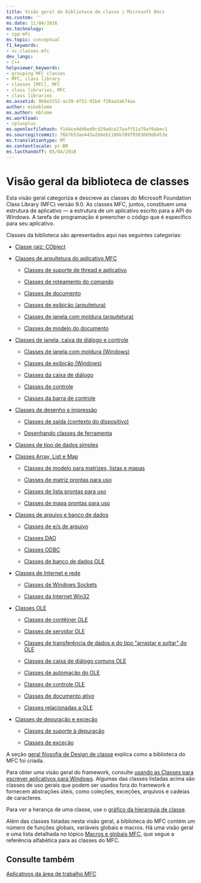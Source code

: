 ```yaml
---
title: Visão geral da biblioteca de classe | Microsoft Docs
ms.custom: ''
ms.date: 11/04/2016
ms.technology:
- cpp-mfc
ms.topic: conceptual
f1_keywords:
- vc.classes.mfc
dev_langs:
- C++
helpviewer_keywords:
- grouping MFC classes
- MFC, class library
- classes [MFC], MFC
- class libraries, MFC
- class libraries
ms.assetid: 9b0e3152-ac39-4f52-91b4-f20aa3a674aa
author: mikeblome
ms.author: mblome
ms.workload:
- cplusplus
ms.openlocfilehash: f144ce4dd6ed9cd29adca27aaff51a79af0abec1
ms.sourcegitcommit: 76b7653ae443a2b8eb1186b789f8503609d6453e
ms.translationtype: MT
ms.contentlocale: pt-BR
ms.lasthandoff: 05/04/2018
---
```

# <a name="class-library-overview"></a>Visão geral da biblioteca de classes
Esta visão geral categoriza e descreve as classes do Microsoft Foundation Class Library (MFC) versão 9.0. As classes MFC, juntos, constituem uma estrutura de aplicativo — a estrutura de um aplicativo escrito para a API do Windows. A tarefa de programação é preencher o código que é específico para seu aplicativo.  
  
 Classes da biblioteca são apresentados aqui nas seguintes categorias:  
  
-   [Classe raiz: CObject](../mfc/root-class-cobject.md)  
  
-   [Classes de arquitetura do aplicativo MFC](../mfc/mfc-application-architecture-classes.md)  
  
    -   [Classes de suporte de thread e aplicativo](../mfc/application-and-thread-support-classes.md)  
  
    -   [Classes de roteamento do comando](../mfc/command-routing-classes.md)  
  
    -   [Classes de documento](../mfc/document-classes.md)  
  
    -   [Classes de exibição (arquitetura)](../mfc/view-classes-architecture.md)  
  
    -   [Classes de janela com moldura (arquitetura)](../mfc/frame-window-classes-architecture.md)  
  
    -   [Classes de modelo do documento](../mfc/document-template-classes.md)  
  
-   [Classes de janela, caixa de diálogo e controle](../mfc/window-dialog-and-control-classes.md)  
  
    -   [Classes de janela com moldura (Windows)](../mfc/frame-window-classes-windows.md)  
  
    -   [Classes de exibição (Windows)](../mfc/view-classes-windows.md)  
  
    -   [Classes da caixa de diálogo](../mfc/dialog-box-classes.md)  
  
    -   [Classes de controle](../mfc/control-classes.md)  
  
    -   [Classes da barra de controle](../mfc/control-bar-classes.md)  
  
-   [Classes de desenho e impressão](../mfc/drawing-and-printing-classes.md)  
  
    -   [Classes de saída (contexto do dispositivo)](../mfc/output-device-context-classes.md)  
  
    -   [Desenhando classes de ferramenta](../mfc/drawing-tool-classes.md)  
  
-   [Classes de tipo de dados simples](../mfc/simple-data-type-classes.md)  
  
-   [Classes Array, List e Map](../mfc/array-list-and-map-classes.md)  
  
    -   [Classes de modelo para matrizes, listas e mapas](../mfc/template-classes-for-arrays-lists-and-maps.md)  
  
    -   [Classes de matriz prontas para uso](../mfc/ready-to-use-array-classes.md)  
  
    -   [Classes de lista prontas para uso](../mfc/ready-to-use-list-classes.md)  
  
    -   [Classes de mapa prontas para uso](../mfc/ready-to-use-map-classes.md)  
  
-   [Classes de arquivo e banco de dados](../mfc/file-and-database-classes.md)  
  
    -   [Classes de e/s de arquivo](../mfc/file-i-o-classes.md)  
  
    -   [Classes DAO](../mfc/dao-classes.md)  
  
    -   [Classes ODBC](../mfc/odbc-classes.md)  
  
    -   [Classes de banco de dados OLE](../mfc/ole-db-classes.md)  
  
-   [Classes de Internet e rede](../mfc/internet-and-networking-classes.md)  
  
    -   [Classes de Windows Sockets](../mfc/windows-sockets-classes.md)  
  
    -   [Classes da Internet Win32](../mfc/win32-internet-classes.md)  
  
-   [Classes OLE](../mfc/ole-classes.md)  
  
    -   [Classes de contêiner OLE](../mfc/ole-container-classes.md)  
  
    -   [Classes de servidor OLE](../mfc/ole-server-classes.md)  
  
    -   [Classes de transferência de dados e do tipo "arrastar e soltar" do OLE](../mfc/ole-drag-and-drop-and-data-transfer-classes.md)  
  
    -   [Classes de caixa de diálogo comuns OLE](../mfc/ole-common-dialog-classes.md)  
  
    -   [Classes de automação do OLE](../mfc/ole-automation-classes.md)  
  
    -   [Classes de controle OLE](../mfc/ole-control-classes.md)  
  
    -   [Classes de documento ativo](../mfc/active-document-classes.md)  
  
    -   [Classes relacionadas a OLE](../mfc/ole-related-classes.md)  
  
-   [Classes de depuração e exceção](../mfc/debugging-and-exception-classes.md)  
  
    -   [Classes de suporte à depuração](../mfc/debugging-support-classes.md)  
  
    -   [Classes de exceção](../mfc/exception-classes.md)  
  
 A seção [geral filosofia de Design de classe](../mfc/general-class-design-philosophy.md) explica como a biblioteca do MFC foi criada.  
  
 Para obter uma visão geral do framework, consulte [usando as Classes para escrever aplicativos para Windows](../mfc/using-the-classes-to-write-applications-for-windows.md). Algumas das classes listadas acima são classes de uso gerais que podem ser usados fora do framework e fornecem abstrações úteis, como coleções, exceções, arquivos e cadeias de caracteres.  
  
 Para ver a herança de uma classe, use o [gráfico da hierarquia de classe](../mfc/hierarchy-chart.md).  
  
 Além das classes listadas nesta visão geral, a biblioteca do MFC contém um número de funções globais, variáveis globais e macros. Há uma visão geral e uma lista detalhada no tópico [Macros e globais MFC](../mfc/reference/mfc-macros-and-globals.md), que segue a referência alfabética para as classes do MFC.  
  
## <a name="see-also"></a>Consulte também  
 [Aplicativos da área de trabalho MFC](../mfc/mfc-desktop-applications.md)

